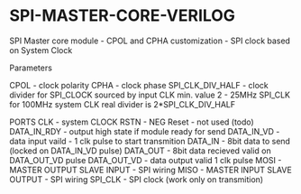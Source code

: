 # SPI-MASTER-CORE-VERILOG
SPI Master core module - CPOL and CPHA customization - SPI clock based on System Clock

Parameters

CPOL - clock polarity
CPHA - clock phase
SPI_CLK_DIV_HALF - clock divider for SPI_CLOCK sourced by input CLK
min. value 2 - 25MHz SPI_CLK for 100MHz system CLK
real divider is 2*SPI_CLK_DIV_HALF


PORTS
CLK - system CLOCK
RSTN - NEG Reset - not used (todo)
DATA_IN_RDY - output high state if module ready for send
DATA_IN_VD - data input vaild - 1 clk pulse to start transmition
DATA_IN - 8bit data to send (locked on DATA_IN_VD pulse)
DATA_OUT - 8bit data recieved valid on DATA_OUT_VD pulse
DATA_OUT_VD - data output valid 1 clk pulse
MOSI - MASTER OUTPUT SLAVE INPUT - SPI wiring
MISO - MASTER INPUT SLAVE OUTPUT - SPI wiring
SPI_CLK - SPI clock (work only on transmition)

